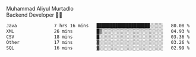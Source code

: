 Muhammad Aliyul Murtadlo
<br>
Backend Developer 👨‍💻
<br>
<!--START_SECTION:waka-->

```txt
Java              7 hrs 16 mins   ████████████████████░░░░░   80.08 %
XML               26 mins         █▒░░░░░░░░░░░░░░░░░░░░░░░   04.93 %
CSV               18 mins         █░░░░░░░░░░░░░░░░░░░░░░░░   03.36 %
Other             17 mins         ▓░░░░░░░░░░░░░░░░░░░░░░░░   03.26 %
SQL               16 mins         ▓░░░░░░░░░░░░░░░░░░░░░░░░   02.99 %
```

<!--END_SECTION:waka-->
